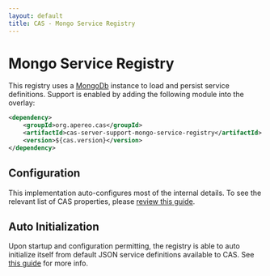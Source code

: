 ```yaml
---
layout: default
title: CAS - Mongo Service Registry
---
```


# Mongo Service Registry

This registry uses a [MongoDb](https://www.mongodb.org/) instance to load and persist service definitions.
Support is enabled by adding the following module into the overlay:

```xml
<dependency>
    <groupId>org.apereo.cas</groupId>
    <artifactId>cas-server-support-mongo-service-registry</artifactId>
    <version>${cas.version}</version>
</dependency>
```

## Configuration

This implementation auto-configures most of the internal details.
To see the relevant list of CAS properties, please [review this guide](../configuration/Configuration-Properties.html#mongodb-service-registry).

## Auto Initialization

Upon startup and configuration permitting, the registry is able to auto initialize itself from default JSON service definitions available to CAS. See [this guide](AutoInitialization-Service-Management.html) for more info.
